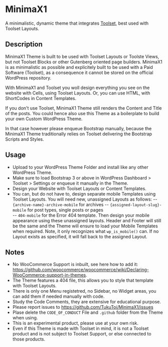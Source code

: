 # MinimaX1

A minimalistic, dynamic theme that integrates [Toolset](https://toolset.com/), best used with Toolset Layouts.

## Description

MinimaX1 Theme is built to be used with Toolset Layouts or Toolste Views, but not Toolset Blocks or other Gutenberg oriented page builders.
MinimaX1 is as minimalistic as possible and explicitely built to be used with a Paid Software (Toolset), as a consequence it cannot be stored on the official WordPress repository.

With MinimaX1 and Toolset you woll design everything you see on the website with Cells, using Toolset Layouts.
Or, you can use HTML, with ShortCodes in Content Templates.

If you don't use Toolset, MinimaX1 Theme still renders the Content and Title of the posts.
You could hence also use this Theme as a boilerplate to build your own Custom WordPress Theme.

In that case however please enqueue Bootstrap manually, because the MinimaX1 Theme traditionally relies on Toolset delivering the Bootstrap Scripts and Styles.

## Usage

- Upload to your WordPress Theme Folder and install like any other WordPress Theme.
- Make sure to load Bootstrap 3 or above in WordPress Dashboard > Toolset > Settings or enqueue it manually in the Theme. 
- Design your Website with Toolset Layouts or Content Templates.
- You can, but do not have to, design separate mobile Templates using Toolset Layouts. You will need new, unassigned Layouts as follows: 
-- `{archive-name}-archive-mobile` for archives 
-- `{assigned-layout-slug}-mobile` for post types, single posts or pages  
-- `404-mobile` for the Error 404 template. 
  Then design your mobile appearance using these unassigned layouts. Header and Footer will still be the same and the Theme will ensure to load your Mobile Templates when required. Note, it only recognizes what `wp_is_mobile()` can. If no Layout exists as specified, it will fall back to the assigned Layout.

## Notes

- No WooCommerce Support is inbuilt, see here how to add it: https://github.com/woocommerce/woocommerce/wiki/Declaring-WooCommerce-support-in-themes.
- The Theme features a 404 file, this allows you to style that template with Toolset Layouts.
- There is only one Menu registetred, no Sidebar, no Widget areas, you can add them if needed manually with code.
- Study the Code Comments, they are extensive for educational purpose.
- Please report issues to https://github.com/TukuToi/MinimaX1/issues
- Plase delete the `CODE_OF_CONDUCT` File and `.github` folder from the Theme when using.
- This is an experimental product, please use at your own risk.
- Even if this Theme is made with Toolset in mind, it is not a Toolset product and is not subject to Toolset Support, or else connected to those products. 
